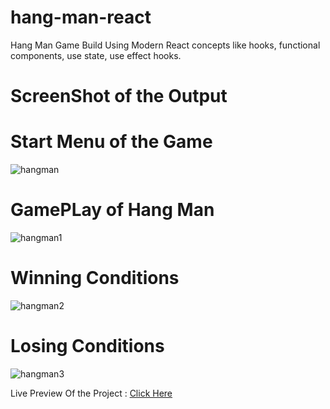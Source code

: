 # hang-man-react
Hang Man Game Build Using Modern React concepts like hooks, functional components, use state, use effect hooks.



# ScreenShot of the Output 


# Start Menu of the Game


![hangman](https://user-images.githubusercontent.com/70085321/120995114-d3635b00-c7a4-11eb-988f-27040a1a3253.PNG)






# GamePLay of Hang Man




![hangman1](https://user-images.githubusercontent.com/70085321/120995122-d4948800-c7a4-11eb-84cf-49de1db55cb2.PNG)





# Winning Conditions





![hangman2](https://user-images.githubusercontent.com/70085321/120995124-d52d1e80-c7a4-11eb-9f58-c5b2f4bf89c3.PNG)






# Losing Conditions





![hangman3](https://user-images.githubusercontent.com/70085321/120995126-d5c5b500-c7a4-11eb-9626-b09754d4f26f.PNG)








Live Preview Of the Project : [Click Here](https://laughing-shannon-47ab98.netlify.app/)


